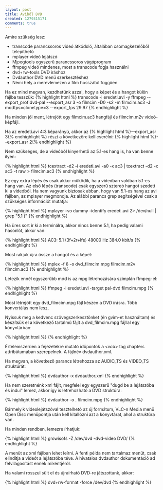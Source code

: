 ```yaml
---
layout: post
title: Aviból DVD
created: 1279315171
comments: true
---
```

Amire szükség lesz:

<ul>
<li><span>transcode</span> parancssoros videó átkódoló, általában csomagkezelőből telepíthető</li> 
<li><span>mplayer</span> videó lejátszó</li>
<li><span>Mjpegtools</span> egyszerű parancssoros vágóprogram</li>
<li><span>ffmpeg</span> videó mindenes, most a transcode fogja használni </li>
<li><span>dvd+rw-tools</span> DVD íráshoz</li>
<li><span>Dvdauthor</span> DVD menü szerkesztéshez</li>
<li><span>Némi hely a merevlemezen</span> a film hosszától függően</li>
</ul>

Ha ez mind megvan, kezdhetünk azzal, hogy a képet és a hangot külön fájlba tesszük:
{% highlight html %}
transcode -i eredeti.avi -y ffmpeg --export_prof dvd-pal --export_asr 3 -o filmcim -D0 -s2 -m filmcim.ac3 -J modfps=clonetype=3 --export_fps 29.97
{% endhighlight %}

Ha minden jól ment, létrejött egy filmcim.ac3 hangfájl és filmcim.m2v videó-képfájl.

Ha az eredeti.avi 4:3 képarányú, akkor az {% highlight html %}--export_asr 3{% endhighlight %} részt a következőre kell cserélni: {% highlight html %}--export_asr 2{% endhighlight %}

Nem szükséges, de a videóból kinyerhető az 5.1-es hang is, ha van benne ilyen:

{% highlight html %}
tcextract -d2 -i eredeti.avi -a0 -x ac3 | tcextract -d2 -x ac3 -t raw > filmcim.ac3
{% endhighlight %}

Ez egy extra lépés és csak akkor működik, ha a videóban valóban 5.1-es hang van. Az első lépés (transcode) csak egyszerű sztereó hangot szedett ki a videóból. Ha nem vagyunk biztosak abban, hogy van 5.1-es hang az avi fájlban, az mplayer megmondja. Az alábbi parancs grep segítségével csak a szükséges információt mutatja:

{% highlight html %}
mplayer -vo dummy -identify eredeti.avi 2> /dev/null | grep "5.1 ("
{% endhighlight %}

Ha üres sort ír ki a terminálra, akkor nincs benne 5.1, ha pedig valami hasonlót, akkor van:

{% highlight html %}
AC3: 5.1 (3f+2r+lfe) 48000 Hz 384.0 kbit/s
{% endhighlight %}

Most rakjuk újra össze a hangot és a képet:

{% highlight html %}
mplex -f 8 -o dvd_filmcim.mpg filmcim.m2v filmcim.ac3
{% endhighlight %}

Létezik ennél egyszerűbb mód is az mpg létrehozására szimplán ffmpeg-el:

{% highlight html %}
ffmpeg -i eredeti.avi -target pal-dvd filmcim.mpg
{% endhighlight %}

Most létrejött egy dvd_filmcim.mpg fájl készen a DVD írásra. Több konvertálás nem lesz.

Nyissuk meg a kedvenc szövegszerkesztőnket (én gvim-et használtam) és készítsük el a következő tartalmú fájlt a dvd_filmcim.mpg fájllal egy könyvtárban:

{% highlight html %}
<dvdauthor dest="DVD">
 <vmgm />
  <titleset>
    <titles>
      <pgc>
        <vob file="dvd_filmcim.mpg" chapters="0,15:00,30:00,45:00,1:00:00"/>
      </pgc>
     </titles>
  </titleset>
</dvdauthor>
{% endhighlight %}

Értelemszerűen a fejezetekre mutató időpontok a &lt;vob&gt; tag chapters attribútumában szerepelnek. A fájlnév dvdauthor.xml.

Ha megvan, a következő parancs létrehozza az AUDIO_TS és VIDEO_TS struktúrát:

{% highlight html %}
dvdauthor -x dvdauthor.xml
{% endhighlight %}

Ha nem szeretnénk xml fájlt, megfelel egy egyszerű "dugd be a lejátszóba és indul" lemez, akkor így is létrehozható a DVD struktúra:

{% highlight html %}
dvdauthor -o . filmcim.mpg
{% endhighlight %}

Bármelyik videolejátszóval tesztelhető az új formátum, VLC-n Media menü Open Disc menüpontja után kell kitallózni azt a könyvtárat, ahol a struktúra van.

Ha minden rendben, lemezre írhatjuk:

{% highlight html %}
growisofs -Z /dev/dvd -dvd-video DVD/
{% endhighlight %}

A menüt az xml fájlban lehet leírni. A fenti példa nem tartalmaz menüt, csak elindítja a videót a lejátszóba téve. A hivatalos dvdauthor dokumentáció ad felvilágosítást ennek mikéntjéről.

Ha valami rosszul sült el és újraírható DVD-re játszottunk, akkor:

{% highlight html %}
dvd+rw-format -force /dev/dvd
{% endhighlight %}

